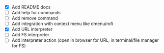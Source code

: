 - [x] Add README docs
- [ ] Add help for commands
- [ ] Add remove command
- [ ] Add integration with context menu like dmenu/rofi
- [x] Add URL interpreter
- [ ] Add FS interpreter
- [ ] Add interpreter action (open in browser for URL, in terminal/file manager for FS)